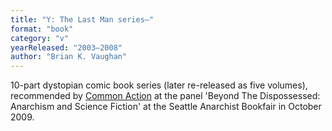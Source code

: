 ```yaml
---
title: "Y: The Last Man series—"
format: "book"
category: "v"
yearReleased: "2003–2008"
author: "Brian K. Vaughan"
---
```

10-part dystopian comic book series (later re-released as  five volumes), recommended by <a href="http://nwsfsnews.blogspot.com/2009/10/i-wanna-read-sf-anarchy.html"> Common Action</a> at the panel 'Beyond The Dispossessed: Anarchism and Science  Fiction' at the Seattle Anarchist Bookfair in October 2009.
 